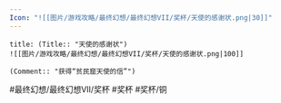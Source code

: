 ```yaml
---
Icon: "![[图片/游戏攻略/最终幻想/最终幻想VII/奖杯/天使的感谢状.png|30]]"
---
```

```ad-common-bronze-trophy
title: (Title:: "天使的感谢状")
![[图片/游戏攻略/最终幻想/最终幻想VII/奖杯/天使的感谢状.png|100]]

(Comment:: "获得“贫民窟天使的信”")
```

#最终幻想/最终幻想VII/奖杯 #奖杯 #奖杯/铜
